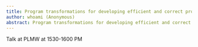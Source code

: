 ```yaml
---
title: Program transformations for developing efficient and correct programs with ease
author: whoami (Anonymous)
abstract: Program transformations for developing efficient and correct programs with ease
---
```


Talk at PLMW at 1530-1600 PM
